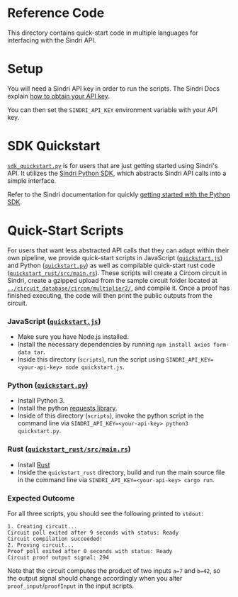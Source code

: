 # Reference Code
This directory contains quick-start code in multiple languages for interfacing with the Sindri API.

# Setup
You will need a Sindri API key in order to run the scripts.
The Sindri Docs explain [how to obtain your API key](https://sindri-labs.github.io/docs/topic-guides/access-management/#api-authentication).

You can then set the `SINDRI_API_KEY` environment variable with your API key.

# SDK Quickstart

[`sdk_quickstart.py`](./sdk_quickstart.py) is for users that are just getting started using Sindri's API.
It utilizes the [Sindri Python SDK](https://pypi.org/project/sindri-labs/), which abstracts Sindri API calls into a simple interface.

Refer to the Sindri documentation for quickly [getting started with the Python SDK](https://sindri-labs.github.io/docs/getting-started/api-sdk/).

# Quick-Start Scripts

For users that want less abstracted API calls that they can adapt within their own pipeline, we provide quick-start scripts in JavaScript ([`quickstart.js`](./quickstart.js)) and Python ([`quickstart.py`](./quickstart.py)) as well as compilable quick-start rust code ([`quickstart_rust/src/main.rs`](./quickstart_rust/src/main.rs)).
These scripts will create a Circom circuit in Sindri, create a gzipped upload from the sample circuit folder located at [`../circuit_database/circom/multiplier2/`](../circuit_database/circom/multiplier2/), and compile it.
Once a proof has finished executing, the code will then print the public outputs from the circuit.

### JavaScript ([`quickstart.js`](./quickstart.js))

- Make sure you have Node.js installed.
- Install the necessary dependencies by running `npm install axios form-data tar`.
- Inside this directory (`scripts`), run the script using `SINDRI_API_KEY=<your-api-key> node quickstart.js`.

### Python ([`quickstart.py`](./quickstart.py))

- Install Python 3.
- Install the python [requests library](https://pypi.org/project/requests/).
- Inside of this directory (`scripts`), invoke the python script in the command line via `SINDRI_API_KEY=<your-api-key> python3 quickstart.py`.

### Rust ([`quickstart_rust/src/main.rs`](./quickstart_rust/src/main.rs))

- Install [Rust](https://doc.rust-lang.org/cargo/getting-started/installation.html)
- Inside the `quickstart_rust` directory, build and run the main source file in the command line via `SINDRI_API_KEY=<your-api-key> cargo run`.

### Expected Outcome

For all three scripts, you should see the following printed to `stdout`:

```
1. Creating circuit...
Circuit poll exited after 9 seconds with status: Ready
Circuit compilation succeeded!
2. Proving circuit...
Proof poll exited after 0 seconds with status: Ready
Circuit proof output signal: 294
```

Note that the circuit computes the product of two inputs `a=7` and `b=42`, so the output signal should change accordingly when you alter `proof_input`/`proofInput` in the input scripts.